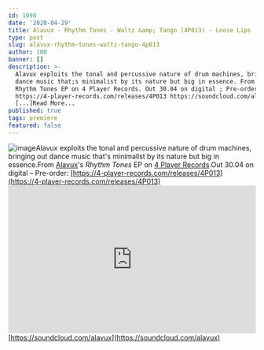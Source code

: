 ```yaml
---
id: 1098
date: '2020-04-29'
title: Alavux - Rhythm Tones - Waltz &amp; Tango (4P013) - Loose Lips
type: post
slug: alavux-rhythm-tones-waltz-tango-4p013
author: 100
banner: []
description: >-
  Alavux exploits the tonal and percussive nature of drum machines, bringing out
  dance music that;s minimalist by its nature but big in essence. From Alavux;s
  Rhythm Tones EP on 4 Player Records. Out 30.04 on digital ; Pre-order:
  https://4-player-records.com/releases/4P013 https://soundcloud.com/alavux
  [...]Read More...
published: true
tags: premiere
featured: false
---
```

![image](../undefined)Alavux exploits the tonal and percussive nature of drum machines, bringing out dance music that's minimalist by its nature but big in essence.From [Alavux](https://www.residentadvisor.net/dj/alavux)'s _Rhythm Tones_ EP on [4 Player Records](https://4-player-records.com/).Out 30.04 on digital – Pre-order: [](https://4-player-records.com/releases/4P013)[https://4-player-records.com/releases/4P013](https://4-player-records.com/releases/4P013)<iframe width='100%' height='300' scrolling='no' frameborder='no' allow='autoplay' src='https://w.soundcloud.com/player/?url=https%3A//api.soundcloud.com/tracks/809926282&color=%23ff5500&auto_play=false&hide_related=false&show_comments=true&show_user=true&show_reposts=false&show_teaser=true'></iframe>[https://soundcloud.com/alavux](https://soundcloud.com/alavux)